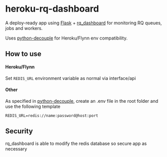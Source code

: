 # heroku-rq-dashboard

A deploy-ready app using [Flask](http://flask.pocoo.org) + [rq_dashboard](https://github.com/eoranged/rq-dashboard) for monitoring RQ queues, jobs and workers.

Uses [python-decouple](https://github.com/henriquebastos/python-decouple) for Heroku/Flynn env compatibility.

## How to use

#### Heroku/Flynn

Set `REDIS_URL` environment variable as normal via interface/api


#### Other

As specified in [python-decouple](https://github.com/henriquebastos/python-decouple), 
create an .env file in the root folder and use the following template

```
REDIS_URL=redis://name:password@host:port
```

## Security

rq_dashboard is able to modify the redis database so secure app as necessary